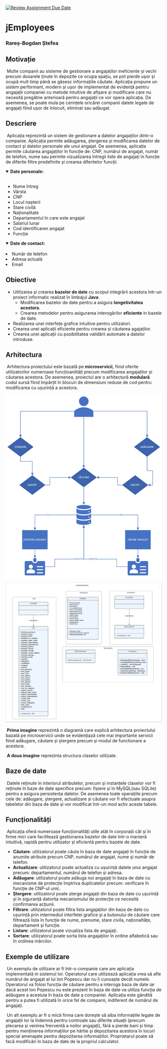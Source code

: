 [![Review Assignment Due Date](https://classroom.github.com/assets/deadline-readme-button-24ddc0f5d75046c5622901739e7c5dd533143b0c8e959d652212380cedb1ea36.svg)](https://classroom.github.com/a/_FtrmUqL)
# jEmployees
### Rareș-Bogdan Ștefea

## Motivație

&nbsp;Multe companii au sisteme de gestionare a angajaților ineficiente și vechi precum dosarele ținute în depozite ce ocupa spațiu, se pot pierde ușor și ocupă mult timp până se găsesc informațiile căutate.
Aplicația propune un sistem performant, modern și ușor de implementat de evidență pentru angajații companiei cu metode intuitive de afișare și modificare care nu necesită pregătire anterioară pentru angajații ce vor opera aplicația.
De asemenea, se poate mula pe cerințele oricărei companii datele legate de angajați fiind ușor de înlocuit, eliminat sau adăugat.

## Descriere

&nbsp;Aplicația reprezintă un sistem de gestionare a datelor angajaților dintr-o companie.
Aplicația permite adăugarea, ștergerea și modificarea datelor de contact și datelor personale ale unui angajat.
De asemenea, aplicația permite căutarea angajaților în funcție de: CNP, numărul de angajat, număr de telefon, nume sau permite vizualizarea întregii liste de angajați în funcție de diferite filtre predefinite și crearea diferitelor funcții.

<details open>
<summary> <b>Date personale:</b></summary>
<br>
  <ul>
<li> Nume întreg </li>
<li> Vârsta </li>
<li> CNP </li>
<li>Locul nașterii</li>
<li>Stare civilă</li>
<li> Naționalitate </li>
<li> Departamentul în care este angajat </li>
<li> Salariul lunar </li>
<li>Cod identificaren angajat</li>
<li>Funcție</li>
    </ul>
</details>

<details open>
<summary><b>Date de contact:</b></summary>
<br>
<li>Număr de telefon</li>
<li>Adresa actuală</li>
<li>Email</li> 
</details>

## Obiective

* Utilizarea și crearea **bazelor de date** cu scopul integrării acestora într-un proiect informatic realizat în limbajul **Java**.
  - Modificarea bazelor de date pentru a asigura **longetivitatea acestora**.
  - Crearea metodelor pentru asigurarea interogărilor **eficiente** in bazele de date.
* Realizarea unei interfețe grafice intuitive pentru utilizatori.
* Crearea unei aplicații eficiente pentru crearea și căutarea agajaților.
* Crearea unei aplicații cu posibilitatea validării automate a datelor introduse.

## Arhitectura

&nbsp;Arhitectura proiectului este bazată pe **microservicii**, fiind oferite utilizatorilor numeroase funcțioanlități precum modificarea angajaților și căutarea acestora. De asemenea, proiectul are o arhitectură **modulară** codul sursă fiind împărțit în blocuri de dimensiuni reduse de cod pentru modificarea cu ușurință a acestora.

![Exemplu de procese pentru arhitectura microserviciilor](documentatie-ghid-utlizare-raport/Vizualizarea_proceselor.png)

![Diagrama claselor exemplu](documentatie-ghid-utlizare-raport/clase3.png)

&nbsp;**Prima imagine** reprezintă o diagramă care explică arhitectura proiectului bazată pe microservicii unde se evidențiază cele mai importante servicii fiind adăugare, căutare și ștergere precum și modul de functionare a acestora.

&nbsp;**A doua imagine** reprezinta structura claselor utilizate.

## Baze de date

&nbsp;Datele reținute în interiorul atributelor, precum și instanțele claselor vor fi reținute în baze de date specifice precum: fișiere și în MySQL(sau SQLite) pentru a asigura persistența datelor. De asemenea toate operațiile precum cele de: adăugare, ștergere, actualizare și căutare vor fi efectuate asupra tabelelor din baza de date și vor modificat într-un mod activ aceste tabele.
## Funcționalități

&nbsp;Aplicația oferă numeroase funcționalități utile atât în corporații cât și în firme mici care facilitează gestionarea bazelor de date într-o manieră intuitivă, rapidă pentru utilizator și eficientă pentru bazele de date.

<ul>
  <li><b>Căutare</b>: utilizatorul poate căuta în baza de date angajați în funcție de anumite atribute precum CNP, numărul de angajat, nume și număr de telefon.</li>
  <li><b>Actualizare</b>: utilizatorul poate actualiza cu ușurință datele unui angajat precum: departamentul, numărul de telefon și adresa.</li>
  <li><b>Adăugare</b>: utilizatorul poate adăuga noi angajați în baza de date cu mecanisme de protecție împtriva duplicatelor precum: verificare în funcție de CNP-ul unic.</li>
  <li><b>Ștergere</b>: utilizatorul poate șterge angajați din baza de date cu ușurință și în siguranță datorita mecanismului de protecție ce necesită confirmarea acțiunii.</li>
  <li><b>Filtrare</b>: utilizatorul poate filtra lista angajaților din baza de date cu ușurință prin intermediul interfetei grafice și a butonului de căutare care filtrează lista în funcție de nume, prenume, stare civila, naționaltățe, departament și funcție.</li>
  <li><b>Listare</b>: utilizatorul poate vizualiza lista de angajați.</li>
  <li><b>Sortare</b>: utilizatorul poate sorta lista angajaților în ordine alfabetică sau în ordinea mărcilor.</li>


</ul>

## Exemple de utilizare

&nbsp;Un exemplu de utilizare ar fi într-o companie care are aplicația implementată in sistemul lor. Operatorul care utilizează aplicația vrea să afle numărul de angajat al lui Ion Popescu dar nu îi cunoaște decât numele. Operatorul va folosi funcția de căutare pentru a interoga baza de date iar dacă acest Ion Popescu nu este prezent în baza de date va utiliza funcția de adăugare a acestuia în baza de date a companiei. Aplicația este gândită pentru a putea fi utilizată în orice fel de companii, indiferent de numărul de angajați.

&nbsp;Un alt exemplu ar fi o mică firma care dorește să aiba informațiile legate de angajații lor la îndemnă pentru controale sau diferite situații (precum plecarea și venirea frecventă a noilor angajați), fără a pierde bani și timp pentru menținerea informațiilor pe hârtie și depozitarea acestora în locuri special amenajate pentru depozitarea informațiilor. Proprietarul poate să facă modificări în baza de date de la propriul calculator.
